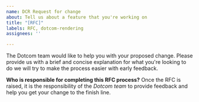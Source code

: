 ```yaml
---
name: DCR Request for change
about: Tell us about a feature that you're working on
title: "[RFC]"
labels: RFC, dotcom-rendering
assignees: ''

---
```


The Dotcom team would like to help you with your proposed change. Please provide us with a brief and concise explanation for what you're looking to do we will try to make the process easier with early feedback.

**Who is responsible for completing this RFC process?**
Once the RFC is raised, it is the responsibility of the _Dotcom team_ to provide feedback and help you get your change to the finish line.
